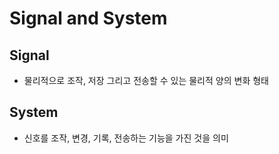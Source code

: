 # Signal and System

## Signal
- 물리적으로 조작, 저장 그리고 전송할 수 있는 물리적 양의 변화 형태

## System
- 신호를 조작, 변경, 기록, 전송하는 기능을 가진 것을 의미

